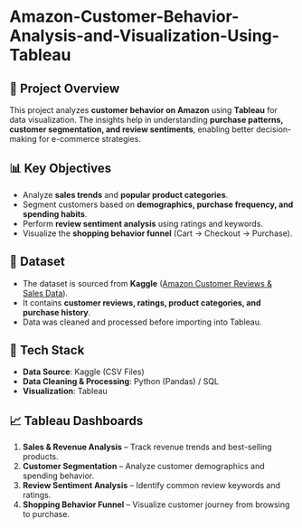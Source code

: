 # Amazon-Customer-Behavior-Analysis-and-Visualization-Using-Tableau


## 📌 Project Overview  
This project analyzes **customer behavior on Amazon** using **Tableau** for data visualization. The insights help in understanding **purchase patterns, customer segmentation, and review sentiments**, enabling better decision-making for e-commerce strategies.  

## 📊 Key Objectives  
- Analyze **sales trends** and **popular product categories**.  
- Segment customers based on **demographics, purchase frequency, and spending habits**.  
- Perform **review sentiment analysis** using ratings and keywords.  
- Visualize the **shopping behavior funnel** (Cart → Checkout → Purchase).  

## 📂 Dataset  
- The dataset is sourced from **Kaggle** ([Amazon Customer Reviews & Sales Data](https://www.kaggle.com/)).  
- It contains **customer reviews, ratings, product categories, and purchase history**.  
- Data was cleaned and processed before importing into Tableau.  

## 🔧 Tech Stack  
- **Data Source**: Kaggle (CSV Files)  
- **Data Cleaning & Processing**: Python (Pandas) / SQL  
- **Visualization**: Tableau  

## 📈 Tableau Dashboards  
1. **Sales & Revenue Analysis** – Track revenue trends and best-selling products.  
2. **Customer Segmentation** – Analyze customer demographics and spending behavior.  
3. **Review Sentiment Analysis** – Identify common review keywords and ratings.  
4. **Shopping Behavior Funnel** – Visualize customer journey from browsing to purchase.  

